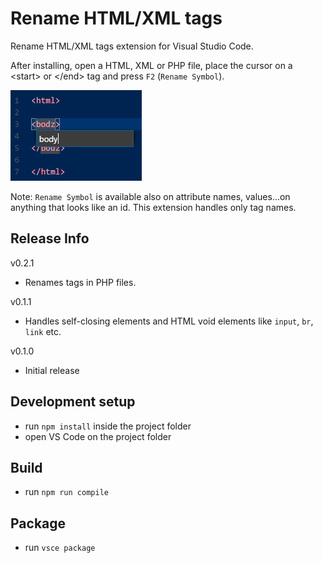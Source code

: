# Rename HTML/XML tags
Rename HTML/XML tags extension for Visual Studio Code.

After installing, open a HTML, XML or PHP file, place the cursor on a &lt;start&gt; or &lt;/end&gt; tag and press `F2` (`Rename Symbol`).

![Command](doc/logo.png "Command")

Note: `Rename Symbol` is available also on attribute names, values...on anything that looks like an id. This extension handles only tag names.

## Release Info

v0.2.1
- Renames tags in PHP files.

v0.1.1
- Handles self-closing elements and HTML void elements like `input`, `br`, `link` etc.

v0.1.0
- Initial release

## Development setup
- run `npm install` inside the project folder
- open VS Code on the project folder

## Build
- run `npm run compile`

## Package
- run `vsce package`


